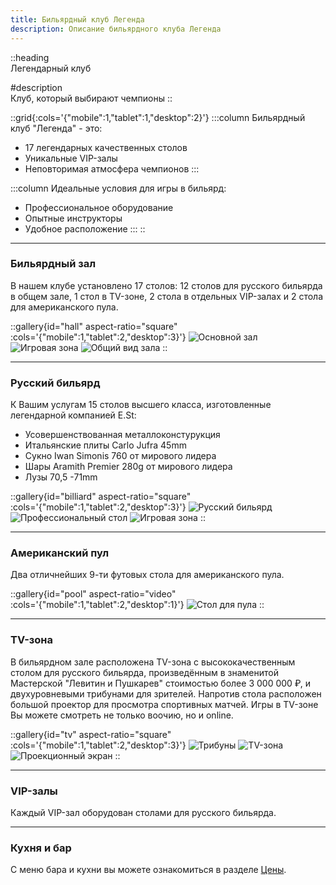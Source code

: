 ```yaml
---
title: Бильярдный клуб Легенда
description: Описание бильярдного клуба Легенда
---
```


::heading  
Легендарный клуб

#description  
Клуб, который выбирают чемпионы
::

::grid{:cols='{"mobile":1,"tablet":1,"desktop":2}'}
:::column
Бильярдный клуб "Легенда" - это:

- 17 легендарных качественных столов
- Уникальные VIP-залы
- Неповторимая атмосфера чемпионов
:::

:::column
Идеальные условия для игры в бильярд:

- Профессиональное оборудование
- Опытные инструкторы
- Удобное расположение
:::
::

<hr/>

### Бильярдный зал

В нашем клубе установлено 17 столов: 12 столов для русского бильярда в общем зале, 1 стол в TV-зоне, 2 стола в отдельных VIP-залах и 2 стола для американского пула.

::gallery{id="hall" aspect-ratio="square" :cols='{"mobile":1,"tablet":2,"desktop":3}'}
![Основной зал](/images/hall_1.jpg)
![Игровая зона](/images/hall_2.jpg)
![Общий вид зала](/images/hall_3.jpg)
::

<hr/>

### Русский бильярд

К Вашим услугам 15 столов высшего класса, изготовленные легендарной компанией E.St:

- Усовершенствованная металлоконстурукция
- Итальянские плиты Carlo Jufra 45mm
- Сукно Iwan Simonis 760 от мирового лидера
- Шары Aramith Premier 280g от мирового лидера
- Лузы 70,5 -71mm

::gallery{id="billiard" aspect-ratio="square" :cols='{"mobile":1,"tablet":2,"desktop":3}'}
![Русский бильярд](/images/billiard_1.jpg)
![Профессиональный стол](/images/billiard_2.jpg)
![Игровая зона](/images/billiard_3.jpg)
::

<hr/>

### Американский пул

Два отличнейших 9-ти футовых стола для американского пула.

::gallery{id="pool" aspect-ratio="video" :cols='{"mobile":1,"tablet":2,"desktop":1}'}
![Стол для пула](/images/pool.jpg)
::

<hr/>

### TV-зона

В бильярдном зале расположена TV-зона с высококачественным столом для русского бильярда, произведённым в знаменитой Мастерской "Левитин и Пушкарев" стоимостью более 3 000 000 ₽, и двухуровневыми трибунами для зрителей. Напротив стола расположен большой проектор для просмотра спортивных матчей. Игры в TV-зоне Вы можете смотреть не только воочию, но и online.

::gallery{id="tv" aspect-ratio="square" :cols='{"mobile":1,"tablet":2,"desktop":3}'}
![Трибуны](/images/tv_1.jpg)
![TV-зона](/images/tv_2.jpg)
![Проекционный экран](/images/tv_3.jpg)
::

<hr/>

### VIP-залы

Каждый VIP-зал оборудован столами для русского бильярда.

<hr/>

### Кухня и бар

С меню бара и кухни вы можете ознакомиться в разделе [Цены](price.html).
